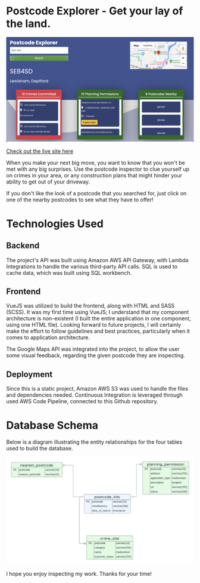 # Postcode Explorer - Get your lay of the land.

![Postcode Explorer Screenshot](docs/readme_images/screenshot1.png)

[Check out the live site here](https://xander-capstone-bucket.s3.us-east-2.amazonaws.com/index.html)

When you make your next big move, you want to know that you won't be met with any big surprises. Use the postcode inspector to clue yourself up on crimes in your area, or any construction plans that might hinder your ability to get out of your driveway.

If you don't like the look of a postcode that you searched for, just click on one of the nearby postcodes to see what they have to offer!

# Technologies Used

## Backend
The project's API was built using Amazon AWS API Gateway, with Lambda Integrations to handle the various third-party API calls. SQL is used to cache data, which was built using SQL workbench.

## Frontend
VueJS was utilized to build the frontend, along with HTML and SASS (SCSS). It was my first time using VueJS; I understand that my component architecture is non-existent (I built the entire application in one component, using one HTML file). Looking forward to future projects, I will certainly make the effort to follow guidelines and best practices, particularly when it comes to application architecture.

The Google Maps API was integrated into the project, to allow the user some visual feedback, regarding the given postcode they are inspecting.


## Deployment

Since this is a static project, Amazon AWS S3 was used to handle the files and dependencies needed. Continuous Integration is leveraged through used AWS Code Pipeline, connected to this Github repository.

# Database Schema

Below is a diagram illustrating the entity relationships for the four tables used
to build the database.

![Database Schema](docs/readme_images/screenshot3.png)

I hope you enjoy inspecting my work. Thanks for your time!
